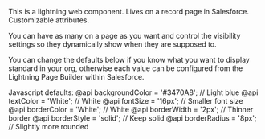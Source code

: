 This is a lightning web component. Lives on a record page in Salesforce. Customizable attributes.

You can have as many on a page as you want and control the visibility settings so they dynamically show when they are supposed to.

You can change the defaults below if you know what you want to display standard in your org, otherwise each value can be configured from the Lightning Page Builder within Salesforce.

Javascript defaults:
@api backgroundColor = '#3470A8'; // Light blue
@api textColor = 'White'; // White
@api fontSize = '16px'; // Smaller font size
@api borderColor = 'White'; // White
@api borderWidth = '2px'; // Thinner border
@api borderStyle = 'solid'; // Keep solid
@api borderRadius = '8px'; // Slightly more rounded
